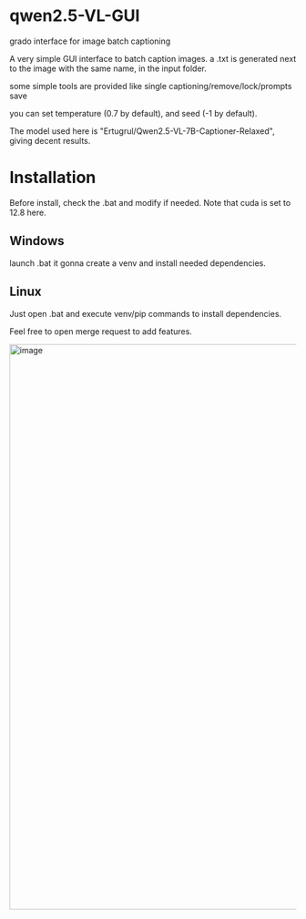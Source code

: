 # qwen2.5-VL-GUI
grado interface for image batch captioning

A very simple GUI interface to batch caption images.
a .txt is generated next to the image with the same name, in the input folder.

some simple tools are provided like single captioning/remove/lock/prompts save

you can set temperature (0.7 by default), and seed (-1 by default).

The model used here is "Ertugrul/Qwen2.5-VL-7B-Captioner-Relaxed", giving decent results.


# Installation

Before install, check the .bat and modify if needed. Note that cuda is set to 12.8 here.

## Windows
launch .bat
it gonna create a venv and install needed dependencies.

## Linux
Just open .bat and execute venv/pip commands to install dependencies.

Feel free to open merge request to add features.

<img width="1511" height="993" alt="image" src="https://github.com/user-attachments/assets/b8030af4-57d5-4ae7-b667-189ae7b5a44f" />
